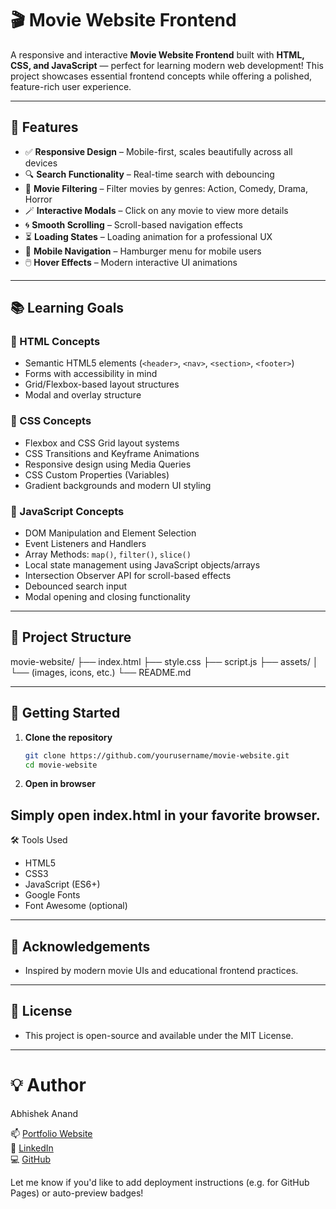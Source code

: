 # 🎬 Movie Website Frontend

A responsive and interactive **Movie Website Frontend** built with **HTML, CSS, and JavaScript** — perfect for learning modern web development! This project showcases essential frontend concepts while offering a polished, feature-rich user experience.

---

## 🌟 Features

- ✅ **Responsive Design** – Mobile-first, scales beautifully across all devices
- 🔍 **Search Functionality** – Real-time search with debouncing
- 🎯 **Movie Filtering** – Filter movies by genres: Action, Comedy, Drama, Horror
- 🪄 **Interactive Modals** – Click on any movie to view more details
- 🌀 **Smooth Scrolling** – Scroll-based navigation effects
- ⏳ **Loading States** – Loading animation for a professional UX
- 📱 **Mobile Navigation** – Hamburger menu for mobile users
- 🖱️ **Hover Effects** – Modern interactive UI animations

---

## 📚 Learning Goals

### 🧱 HTML Concepts

- Semantic HTML5 elements (`<header>`, `<nav>`, `<section>`, `<footer>`)
- Forms with accessibility in mind
- Grid/Flexbox-based layout structures
- Modal and overlay structure

### 🎨 CSS Concepts

- Flexbox and CSS Grid layout systems
- CSS Transitions and Keyframe Animations
- Responsive design using Media Queries
- CSS Custom Properties (Variables)
- Gradient backgrounds and modern UI styling

### 🧠 JavaScript Concepts

- DOM Manipulation and Element Selection
- Event Listeners and Handlers
- Array Methods: `map()`, `filter()`, `slice()`
- Local state management using JavaScript objects/arrays
- Intersection Observer API for scroll-based effects
- Debounced search input
- Modal opening and closing functionality

---

## 📁 Project Structure

movie-website/
├── index.html
├── style.css
├── script.js
├── assets/
│ └── (images, icons, etc.)
└── README.md


---

## 🚀 Getting Started

1. **Clone the repository**
   ```bash
   git clone https://github.com/yourusername/movie-website.git
   cd movie-website
2. **Open in browser**

Simply open index.html in your favorite browser.
---

🛠️ Tools Used
- HTML5
- CSS3
- JavaScript (ES6+)
- Google Fonts
- Font Awesome (optional)
---

## 🙌 Acknowledgements
- Inspired by modern movie UIs and educational frontend practices.
---

## 📃 License
- This project is open-source and available under the MIT License.

---


# 💡 Author

Abhishek Anand

📫 [Portfolio Website](https://abhishekanandportfolio.netlify.app)  
🔗 [LinkedIn](https://linkedin.com/in/abhishekanand0811)  
💻 [GitHub](https://github.com/abhishekanand0811)


Let me know if you'd like to add deployment instructions (e.g. for GitHub Pages) or auto-preview badges!

